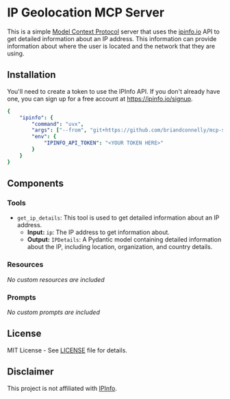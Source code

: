 # IP Geolocation MCP Server

This is a simple [Model Context Protocol](https://modelcontextprotocol.io) server that uses the [ipinfo.io](https://ipinfo.io) API to get detailed information about an IP address.
This information can provide information about where the user is located and the network that they are using.

## Installation

You'll need to create a token to use the IPInfo API.
If you don't already have one, you can sign up for a free account at https://ipinfo.io/signup.

```yaml
{
    "ipinfo": {
        "command": "uvx",
        "args": ["--from", "git+https://github.com/briandconnelly/mcp-server-ipinfo.git", "mcp-server-ipinfo"],
        "env": {
            "IPINFO_API_TOKEN": "<YOUR TOKEN HERE>"
        }
    }
}
```

## Components

### Tools

- `get_ip_details`: This tool is used to get detailed information about an IP address.
    - **Input:** `ip`: The IP address to get information about.
    - **Output:** `IPDetails`: A Pydantic model containing detailed information about the IP, including location, organization, and country details.

### Resources   

_No custom resources are included_

### Prompts

_No custom prompts are included_


## License

MIT License - See [LICENSE](LICENSE) file for details.

## Disclaimer

This project is not affiliated with [IPInfo](https://ipinfo.io).
